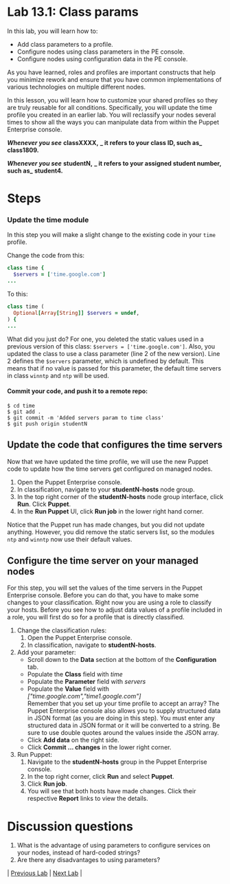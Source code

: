 # Lab 13.1: Class params

In this lab, you will learn how to:

* Add class parameters to a profile.
* Configure nodes using class parameters in the PE console.
* Configure nodes using configuration data in the PE console.

As you have learned, roles and profiles are important constructs that help you minimize rework and ensure that you have common implementations of various technologies on multiple different nodes.

In this lesson, you will learn how to customize your shared profiles so they are truly reusable for all conditions. Specifically, you will update the time profile you created in an earlier lab. You will reclassify your nodes several times to show all the ways you can manipulate data from within the Puppet Enterprise console.

**_Whenever you see_** **classXXXX,** **_ it refers to your class ID, such as_** **class1809.**

**_Whenever you see_** **studentN,** **_ it refers to your assigned student number, such as_** **student4.**

# Steps

### Update the time module

In this step you will make a slight change to the existing code in your `time` profile.

Change the code from this:

```ruby
class time {
  $servers = ['time.google.com']
...
```

To this:

```ruby
class time (
  Optional[Array[String]] $servers = undef,
) {
...
```

What did you just do? For one, you deleted the static values used in a previous version of this class: `$servers = ['time.google.com']`. Also, you updated the class to use a class parameter (line 2 of the new version). Line 2 defines the `$servers` parameter, which is undefined by default. This means that if no value is passed for this parameter, the default time servers in class `winntp` and `ntp` will be used.

#### Commit your code, and push it to a remote repo:

```
$ cd time
$ git add .
$ git commit -m 'Added servers param to time class'
$ git push origin studentN
```

## Update the code that configures the time servers

Now that we have updated the time profile, we will use the new Puppet code to update how the time servers get configured on managed nodes.

1. Open the Puppet Enterprise console.
1. In classification, navigate to your **studentN-hosts** node group.
1. In the top right corner of the **studentN-hosts** node group interface, click **Run**. Click **Puppet**.
1. In the **Run Puppet** UI, click **Run job** in the lower right hand corner.

Notice that the Puppet run has made changes, but you did not update anything. However, you did remove the static servers list, so the modules `ntp` and `winntp` now use their default values.

## Configure the time server on your managed nodes

For this step, you will set the values of the time servers in the Puppet Enterprise console. Before you can do that, you have to make some changes to your classification. Right now you are using a role to classify your hosts. Before you see how to adjust data values of a profile included in a role, you will first do so for a profile that is directly classified.

1. Change the classification rules:
    1. Open the Puppet Enterprise console.
    1. In classification, navigate to **studentN-hosts**.
1. Add your parameter:
    * Scroll down to the **Data** section at the bottom of the **Configuration** tab.
    * Populate the **Class** field with *time*
    * Populate the **Parameter** field with *servers*
    * Populate the **Value** field with *["time.google.com","time1.google.com"]* <br/>
    Remember that you set up your time profile to accept an array? The Puppet Enterprise console also allows you to supply structured data in JSON format (as you are doing in this step). You must enter any structured data in JSON format or it will be converted to a string. Be sure to use double quotes around the values inside the JSON array.
    * Click **Add data** on the right side.
    * Click **Commit ... changes** in the lower right corner.
1. Run Puppet:
    1. Navigate to the **studentN-hosts** group in the Puppet Enterprise console.
    1. In the top right corner, click **Run** and select **Puppet**.
    1. Click **Run job**.
    1. You will see that both hosts have made changes. Click their respective **Report** links to view the details.

# Discussion questions

1. What is the advantage of using parameters to configure services on your nodes, instead of hard-coded strings?
1. Are there any disadvantages to using parameters?

|  [Previous Lab](../lab-12.1-Expand-initial-roles-and-profiles)  |  [Next Lab](../lab-14.1-Deploy-an-application)  |